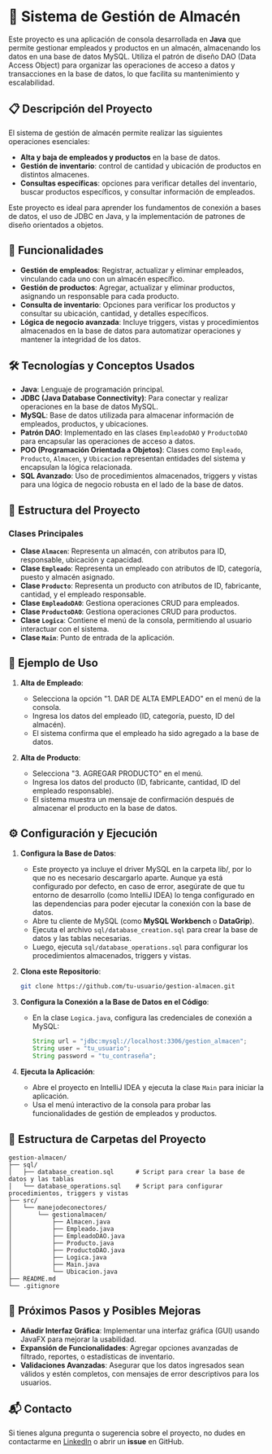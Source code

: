 
# 🏢 Sistema de Gestión de Almacén

Este proyecto es una aplicación de consola desarrollada en **Java** que permite gestionar empleados y productos en un almacén, almacenando los datos en una base de datos MySQL. Utiliza el patrón de diseño DAO (Data Access Object) para organizar las operaciones de acceso a datos y transacciones en la base de datos, lo que facilita su mantenimiento y escalabilidad.

## 📋 Descripción del Proyecto

El sistema de gestión de almacén permite realizar las siguientes operaciones esenciales:
- **Alta y baja de empleados y productos** en la base de datos.
- **Gestión de inventario**: control de cantidad y ubicación de productos en distintos almacenes.
- **Consultas específicas**: opciones para verificar detalles del inventario, buscar productos específicos, y consultar información de empleados.

Este proyecto es ideal para aprender los fundamentos de conexión a bases de datos, el uso de JDBC en Java, y la implementación de patrones de diseño orientados a objetos.

## 🚀 Funcionalidades

- **Gestión de empleados**: Registrar, actualizar y eliminar empleados, vinculando cada uno con un almacén específico.
- **Gestión de productos**: Agregar, actualizar y eliminar productos, asignando un responsable para cada producto.
- **Consulta de inventario**: Opciones para verificar los productos y consultar su ubicación, cantidad, y detalles específicos.
- **Lógica de negocio avanzada**: Incluye triggers, vistas y procedimientos almacenados en la base de datos para automatizar operaciones y mantener la integridad de los datos.

## 🛠️ Tecnologías y Conceptos Usados

- **Java**: Lenguaje de programación principal.
- **JDBC (Java Database Connectivity)**: Para conectar y realizar operaciones en la base de datos MySQL.
- **MySQL**: Base de datos utilizada para almacenar información de empleados, productos, y ubicaciones.
- **Patrón DAO**: Implementado en las clases `EmpleadoDAO` y `ProductoDAO` para encapsular las operaciones de acceso a datos.
- **POO (Programación Orientada a Objetos)**: Clases como `Empleado`, `Producto`, `Almacen`, y `Ubicacion` representan entidades del sistema y encapsulan la lógica relacionada.
- **SQL Avanzado**: Uso de procedimientos almacenados, triggers y vistas para una lógica de negocio robusta en el lado de la base de datos.

## 🧩 Estructura del Proyecto

### Clases Principales

- **Clase `Almacen`**: Representa un almacén, con atributos para ID, responsable, ubicación y capacidad.
- **Clase `Empleado`**: Representa un empleado con atributos de ID, categoría, puesto y almacén asignado.
- **Clase `Producto`**: Representa un producto con atributos de ID, fabricante, cantidad, y el empleado responsable.
- **Clase `EmpleadoDAO`**: Gestiona operaciones CRUD para empleados.
- **Clase `ProductoDAO`**: Gestiona operaciones CRUD para productos.
- **Clase `Logica`**: Contiene el menú de la consola, permitiendo al usuario interactuar con el sistema.
- **Clase `Main`**: Punto de entrada de la aplicación.

## 📖 Ejemplo de Uso

1. **Alta de Empleado**:
    - Selecciona la opción "1. DAR DE ALTA EMPLEADO" en el menú de la consola.
    - Ingresa los datos del empleado (ID, categoría, puesto, ID del almacén).
    - El sistema confirma que el empleado ha sido agregado a la base de datos.

2. **Alta de Producto**:
    - Selecciona "3. AGREGAR PRODUCTO" en el menú.
    - Ingresa los datos del producto (ID, fabricante, cantidad, ID del empleado responsable).
    - El sistema muestra un mensaje de confirmación después de almacenar el producto en la base de datos.

## ⚙️ Configuración y Ejecución

1. **Configura la Base de Datos**:
   - Este proyecto ya incluye el driver MySQL en la carpeta lib/, por lo que no es necesario descargarlo aparte. 
     Aunque ya está configurado por defecto, en caso de error, 
     asegúrate de que tu entorno de desarrollo (como IntelliJ IDEA) lo tenga configurado en las dependencias 
     para poder ejecutar la conexión con la base de datos.
   - Abre tu cliente de MySQL (como **MySQL Workbench** o **DataGrip**).
   - Ejecuta el archivo `sql/database_creation.sql` para crear la base de datos y las tablas necesarias.
   - Luego, ejecuta `sql/database_operations.sql` para configurar los procedimientos almacenados, triggers y vistas.

2. **Clona este Repositorio**:
   ```bash
   git clone https://github.com/tu-usuario/gestion-almacen.git
   ```

3. **Configura la Conexión a la Base de Datos en el Código**:
   - En la clase `Logica.java`, configura las credenciales de conexión a MySQL:
     ```java
     String url = "jdbc:mysql://localhost:3306/gestion_almacen";
     String user = "tu_usuario";
     String password = "tu_contraseña";
     ```

4. **Ejecuta la Aplicación**:
   - Abre el proyecto en IntelliJ IDEA y ejecuta la clase `Main` para iniciar la aplicación.
   - Usa el menú interactivo de la consola para probar las funcionalidades de gestión de empleados y productos.

## 📂 Estructura de Carpetas del Proyecto

```
gestion-almacen/
├── sql/
│   ├── database_creation.sql      # Script para crear la base de datos y las tablas
│   └── database_operations.sql    # Script para configurar procedimientos, triggers y vistas
├── src/
│   └── manejodeconectores/
│       └── gestionalmacen/
│           ├── Almacen.java
│           ├── Empleado.java
│           ├── EmpleadoDAO.java
│           ├── Producto.java
│           ├── ProductoDAO.java
│           ├── Logica.java
│           ├── Main.java
│           └── Ubicacion.java
├── README.md
└── .gitignore
```

## 🌟 Próximos Pasos y Posibles Mejoras

- **Añadir Interfaz Gráfica**: Implementar una interfaz gráfica (GUI) usando JavaFX para mejorar la usabilidad.
- **Expansión de Funcionalidades**: Agregar opciones avanzadas de filtrado, reportes, o estadísticas de inventario.
- **Validaciones Avanzadas**: Asegurar que los datos ingresados sean válidos y estén completos, con mensajes de error descriptivos para los usuarios.

## 📬 Contacto

Si tienes alguna pregunta o sugerencia sobre el proyecto, no dudes en contactarme en [LinkedIn](https://www.linkedin.com/in/carlos-gómez-sánchez-44166132a) o abrir un **issue** en GitHub.
